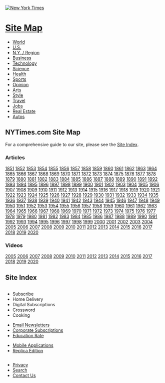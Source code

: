<div id="shell">

<div id="page">

<div id="masthead">

[![New York
Times](https://static01.nyt.com/images/misc/nytlogo153x23.gif
"New York Times")](http://www.nytimes.com)

<div id="date">

</div>

# [Site Map](http://spiderbites.nytimes.com)

</div>

<div id="navigation">

  - <span id="navWorld">[World](http://www.nytimes.com/pages/world/index.html)</span>
  - <span id="navUS">[U.S.](http://www.nytimes.com/pages/national/index.html)</span>
  - <span id="navNYRegion">[N.Y. /
    Region](http://www.nytimes.com/pages/nyregion/index.html)</span>
  - <span id="navBusiness">[Business](http://www.nytimes.com/pages/business/index.html)</span>
  - <span id="navTechnology">[Technology](http://www.nytimes.com/pages/technology/index.html)</span>
  - <span id="navScience">[Science](http://www.nytimes.com/pages/science/index.html)</span>
  - <span id="navHealth">[Health](http://www.nytimes.com/pages/health/index.html)</span>
  - <span id="navSports">[Sports](http://www.nytimes.com/pages/sports/index.html)</span>
  - <span id="navOpinion">[Opinion](http://www.nytimes.com/pages/opinion/index.html)</span>
  - <span id="navArts">[Arts](http://www.nytimes.com/pages/arts/index.html)</span>
  - <span id="navStyle">[Style](http://www.nytimes.com/pages/style/index.html)</span>
  - <span id="navTravel">[Travel](http://travel.nytimes.com)</span>
  - <span id="navJobs">[Jobs](http://jobmarket.nytimes.com/pages/jobs/index.html)</span>
  - <span id="navRealestate">[Real
    Estate](http://www.nytimes.com/pages/realestate/index.html)</span>
  - <span id="navAutos">[Autos](http://www.nytimes.com/pages/automobiles/index.html)</span>

</div>

<div id="main">

<div id="mainTop">

## NYTimes.com Site Map

For a comprehensive guide to our site, please see the [Site
Index](http://www.nytimes.com/ref/membercenter/help/siteindex.html).

</div>

<div class="clearfix">

</div>

<div id="mainContent">

<div id="articles">

### Articles

[1851](1851/) [1852](1852/) [1853](1853/) [1854](1854/) [1855](1855/)
[1856](1856/) [1857](1857/) [1858](1858/) [1859](1859/) [1860](1860/)
[1861](1861/) [1862](1862/) [1863](1863/) [1864](1864/) [1865](1865/)
[1866](1866/) [1867](1867/) [1868](1868/) [1869](1869/) [1870](1870/)
[1871](1871/) [1872](1872/) [1873](1873/) [1874](1874/) [1875](1875/)
[1876](1876/) [1877](1877/) [1878](1878/) [1879](1879/) [1880](1880/)
[1881](1881/) [1882](1882/) [1883](1883/) [1884](1884/) [1885](1885/)
[1886](1886/) [1887](1887/) [1888](1888/) [1889](1889/) [1890](1890/)
[1891](1891/) [1892](1892/) [1893](1893/) [1894](1894/) [1895](1895/)
[1896](1896/) [1897](1897/) [1898](1898/) [1899](1899/) [1900](1900/)
[1901](1901/) [1902](1902/) [1903](1903/) [1904](1904/) [1905](1905/)
[1906](1906/) [1907](1907/) [1908](1908/) [1909](1909/) [1910](1910/)
[1911](1911/) [1912](1912/) [1913](1913/) [1914](1914/) [1915](1915/)
[1916](1916/) [1917](1917/) [1918](1918/) [1919](1919/) [1920](1920/)
[1921](1921/) [1922](1922/) [1923](1923/) [1924](1924/) [1925](1925/)
[1926](1926/) [1927](1927/) [1928](1928/) [1929](1929/) [1930](1930/)
[1931](1931/) [1932](1932/) [1933](1933/) [1934](1934/) [1935](1935/)
[1936](1936/) [1937](1937/) [1938](1938/) [1939](1939/) [1940](1940/)
[1941](1941/) [1942](1942/) [1943](1943/) [1944](1944/) [1945](1945/)
[1946](1946/) [1947](1947/) [1948](1948/) [1949](1949/) [1950](1950/)
[1951](1951/) [1952](1952/) [1953](1953/) [1954](1954/) [1955](1955/)
[1956](1956/) [1957](1957/) [1958](1958/) [1959](1959/) [1960](1960/)
[1961](1961/) [1962](1962/) [1963](1963/) [1964](1964/) [1965](1965/)
[1966](1966/) [1967](1967/) [1968](1968/) [1969](1969/) [1970](1970/)
[1971](1971/) [1972](1972/) [1973](1973/) [1974](1974/) [1975](1975/)
[1976](1976/) [1977](1977/) [1978](1978/) [1979](1979/) [1980](1980/)
[1981](1981/) [1982](1982/) [1983](1983/) [1984](1984/) [1985](1985/)
[1986](1986/) [1987](1987/) [1988](1988/) [1989](1989/) [1990](1990/)
[1991](1991/) [1992](1992/) [1993](1993/) [1994](1994/) [1995](1995/)
[1996](1996/) [1997](1997/) [1998](1998/) [1999](1999/) [2000](2000/)
[2001](2001/) [2002](2002/) [2003](2003/) [2004](2004/) [2005](2005/)
[2006](2006/) [2007](2007/) [2008](2008/) [2009](2009/) [2010](2010/)
[2011](2011/) [2012](2012/) [2013](2013/) [2014](2014/) [2015](2015/)
[2016](2016/) [2017](2017/) [2018](2018/) [2019](2019/) [2020](2020/)

</div>

<div class="clearfix">

</div>

<div class="videos">

### Videos

[2005](video_2005/index.html) [2006](video_2006/index.html)
[2007](video_2007/index.html) [2008](video_2008/index.html)
[2009](video_2009/index.html) [2010](video_2010/index.html)
[2011](video_2011/index.html) [2012](video_2012/index.html)
[2013](video_2013/index.html) [2014](video_2014/index.html)
[2015](video_2015/index.html) [2016](video_2016/index.html)
[2017](video_2017/index.html) [2018](video_2018/index.html)
[2019](video_2019/index.html) [2020](video_2020/index.html)

</div>

</div>

<div id="site-index" class="section site-index">

## Site Index

<div class="split-6-layout layout">

<div class="column last-column">

  - Subscribe
  - Home Delivery
  - Digital Subscriptions
  - Crossword
  - Cooking

<!-- end list -->

  - [Email Newsletters](http://www.nytimes.com/marketing/newsletters)
  - [Corporate Subscriptions](http://www.nytimes.com/corporateleftnav)
  - [Education Rate](http://www.nytimes.com/educationleftnav)

<!-- end list -->

  - [Mobile
    Applications](http://www.nytimes.com/services/mobile/index.html)
  - [Replica
    Edition](http://eedition.nytimes.com/cgi-bin/signup.cgi?cc=37FYY)

</div>

</div>

</div>

<div id="footer">

  - [Privacy](http://www.nytimes.com/privacy)
  - [Search](http://www.nytimes.com/search)
  - [Contact
    Us](http://www.nytimes.com/ref/membercenter/help/infoservdirectory.html)

</div>

</div>

</div>

</div>
